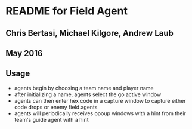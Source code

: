 # README for Field Agent
## Chris Bertasi, Michael Kilgore, Andrew Laub
## May 2016

## Usage
* agents begin by choosing a team name and player name
* after initializing a name, agents select the go active window
* agents can then enter hex code in a capture window to capture either code drops or enemy field agents
* agents will periodically receives opoup windows with a hint from their team's guide agent with a hint